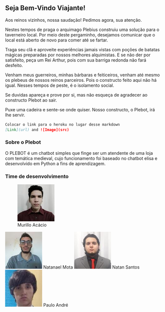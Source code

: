 ## Seja Bem-Vindo Viajante!

<text>Aos reinos vizinhos, nossa saudação! Pedimos agora, sua atenção.</text>

<text>Nestes tempos de praga o arquimago Plebius construiu uma solução para o taverneiro local.</text> 
<text>Por meio deste pergaminho, desejamos comunicar que o local está aberto de novo para comer até se fartar.</text>

<text>Traga seu clã e aproveite experiências jamais vistas com poções de batatas mágicas preparadas por nossos melhores alquimistas.</text>
<text>E se não der por satisfeito, peça um Rei Arthur, pois com sua barriga redonda não fará desfeito.</text>

<text>Venham meus guerreiros, minhas bárbaras e feiticeiros, venham até mesmo os plebeus de nossos reinos parceiros. </text>
<text>Pois o constructo feito aqui não há igual. Nesses tempos de peste, é o isolamento social.</text>

<text>Se duvidas apareça e prove por si, mas não esqueça de agradecer ao constructo Plebot ao sair.</text>

<text>Puxe uma cadeira e sente-se onde quiser. Nosso constructo, o Plebot, irá lhe servir.</text>

```markdown
Colocar o link para o heroku no lugar desse markdown
[Link](url) and ![Image](src)
```

### Sobre o Plebot

O PLEBOT é um chatbot simples que finge ser um atendente de uma loja com temática medieval, cujo funcionamento foi baseado no chatbot elisa e desenvolvido em Python a fins de aprendizagem.


### Time de desenvolvimento

<figure>
  <div class="round-container">
    <img src="https://github.com/NatanSIsantos/Plebot/blob/gh-pages/imgs/mr.jfif">
  </div>
  <figcaption>
    Murillo Acácio
  </figcaption>
</figure>

<img src = "https://github.com/NatanSIsantos/Plebot/blob/gh-pages/imgs/nl.jfif">
Natanael Mota</img>
<img src = "https://github.com/NatanSIsantos/Plebot/blob/gh-pages/imgs/nt.jfif">
Natan Santos</img>
<img src = "https://github.com/NatanSIsantos/Plebot/blob/gh-pages/imgs/pl.jfif">
Paulo André</img>
